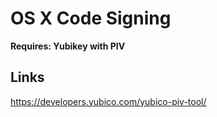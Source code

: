# OS X Code Signing

**Requires: Yubikey with PIV**





## Links

https://developers.yubico.com/yubico-piv-tool/
